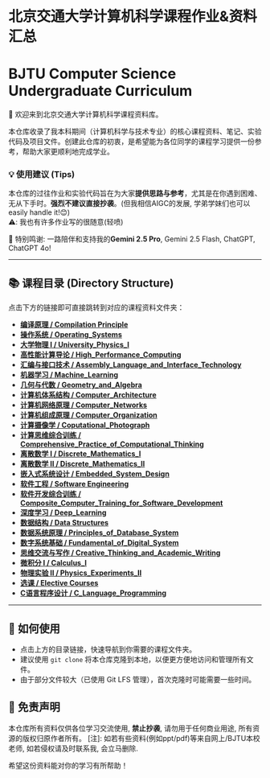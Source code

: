 # 北京交通大学计算机科学课程作业&资料汇总
# BJTU Computer Science Undergraduate Curriculum

👋 欢迎来到北京交通大学计算机科学课程资料库。

本仓库收录了我本科期间（计算机科学与技术专业）的核心课程资料、笔记、实验代码及项目文件。创建此仓库的初衷，是希望能为各位同学的课程学习提供一份参考，帮助大家更顺利地完成学业。

### 💡 使用建议 (Tips)

本仓库的过往作业和实验代码旨在为大家**提供思路与参考**，尤其是在你遇到困难、无从下手时。**强烈不建议直接抄袭**。(但我相信AIGC的发展, 学弟学妹们也可以easily handle it!😊) \
⚠️: 我也有许多作业写的很随意(轻喷)

🌹 特别鸣谢: 一路陪伴和支持我的**Gemini 2.5 Pro**, Gemini 2.5 Flash, ChatGPT, ChatGPT 4o!

---

## 📚 课程目录 (Directory Structure)

点击下方的链接即可直接跳转到对应的课程资料文件夹：

* **[编译原理 / Compilation Principle](./编译原理:Compilation%20Principle)**
* **[操作系统 / Operating_Systems](./操作系统:Operating_Systems)**
* **[大学物理 I / University_Physics_I](./大学物理%20I:University_Physics_I)**
* **[高性能计算导论 / High_Performance_Computing](./高性能计算导论:High_Performance_Computing)**
* **[汇编与接口技术 / Assembly_Language_and_Interface_Technology](./汇编与接口技术:Assembly_Language_and_Interface_Technology)**
* **[机器学习 / Machine_Learning](./机器学习:Machine_Learning)**
* **[几何与代数 / Geometry_and_Algebra](./几何与代数:Geometry_and_Algebra)**
* **[计算机体系结构 / Computer_Architecture](./计算机体系结构:Computer_Architecture)**
* **[计算机网络原理 / Computer_Networks](./计算机网络原理:Computer_Networks)**
* **[计算机组成原理 / Computer_Organization](./计算机组成原理:Computer_Organization)**
* **[计算摄像学 / Coputational_Photograph](./计算摄像学:Coputational_Photograph)**
* **[计算思维综合训练 / Comprehensive_Practice_of_Computational_Thinking](./计算思维综合训练:Comprehensive_Practice_of_Computational_Thinking)**
* **[离散数学 I / Discrete_Mathematics_I](./离散数学%20I:Discrete_Mathematics_I)**
* **[离散数学 II / Discrete_Mathematics_II](./离散数学%20II:Discrete_Mathematics_II)**
* **[嵌入式系统设计 / Embedded_System_Design](./嵌入式系统设计:Embedded_System_Design)**
* **[软件工程 / Software Engineering](./软件工程:Software%20Engineering)**
* **[软件开发综合训练 / Composite_Computer_Training_for_Software_Development](./软件开发综合训练:Composite_Computer_Training_for_Software_Development)**
* **[深度学习 / Deep_Learning](./深度学习:Deep_Learning)**
* **[数据结构 / Data Structures](./数据结构:Data%20Structures)**
* **[数据系统原理 / Principles_of_Database_System](./数据系统原理:Principles_of_Database_System)**
* **[数字系统基础 / Fundamental_of_Digital_System](./数字系统基础:Fundamental_of_Digital_System)**
* **[思维交流与写作 / Creative_Thinking_and_Academic_Writing](./思维交流与写作:Creative_Thinking_and_Academic_Writing)**
* **[微积分 I / Calculus_I](./微积分%20I:Calculus_I)**
* **[物理实验 II / Physics_Experiments_II](./物理实验%20II:Physics_Experiments_II)**
* **[选课 / Elective Courses](./选课)**
* **[C语言程序设计 / C_Language_Programming](./C语言程序设计:C_Language_Programming)**

---

## 🚀 如何使用

* 点击上方的目录链接，快速导航到你需要的课程文件夹。
* 建议使用 `git clone` 将本仓库克隆到本地，以便更方便地访问和管理所有文件。
* 由于部分文件较大（已使用 Git LFS 管理），首次克隆时可能需要一些时间。

## 📝 免责声明

本仓库所有资料仅供各位学习交流使用, **禁止抄袭**, 请勿用于任何商业用途, 所有资源的版权归原作者所有。
[注]: 如若有些资料(例如ppt/pdf)等来自网上/BJTU本校老师, 如若侵权请及时联系我, 会立马删除.

希望这份资料能对你的学习有所帮助！

